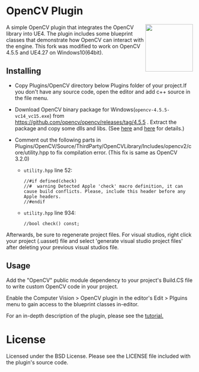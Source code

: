 # OpenCV Plugin

[<img align="right" src="https://raw.github.com/Brandon-Wilson/OpenCV-Plugin/master/Plugins/OpenCV/Resources/Icon128.png" width="128" height="128"/>](https://raw.github.com/Brandon-Wilson/OpenCV-Plugin/master/Plugins/OpenCV/Resources/Icon128.png)
A simple OpenCV plugin that integrates the OpenCV library into UE4. The plugin includes some blueprint classes that demonstrate how OpenCV can interact with the engine.
This fork was modified to work on OpenCV 4.5.5 and UE4.27 on Windows10(64bit).

## Installing

- Copy Plugins/OpenCV directory below Plugins folder of your project.If you don't have any source code, open the editor and add c++ source in the file menu.

- Download OpenCV binary package for Windows(`opencv-4.5.5-vc14_vc15.exe`) from https://github.com/opencv/opencv/releases/tag/4.5.5 .
  Extract the package and copy some dlls and libs. (See [here](Plugins/OpenCV/Source/ThirdParty/OpenCVLibrary/Includes/Readme.md) and [here](Plugins/OpenCV/Source/ThirdParty/OpenCVLibrary/Libraries/Win64/Readme.md) for details.)

- Comment out the following parts in Plugins/OpenCV/Source/ThirdParty/OpenCVLibrary/Includes/opencv2/core/utility.hpp to fix compilation error. (This fix is same as OpenCV 3.2.0)

  - `utility.hpp` line 52:
    ```
    //#if defined(check)
    //#  warning Detected Apple 'check' macro definition, it can cause build conflicts. Please, include this header before any Apple headers.
    //#endif
    ```
  - `utility.hpp` line 934:
    ```
    //bool check() const;
    ```

Afterwards, be sure to regenerate project files. For visual studios, right click your project (.uasset) file and select 'generate visual studio project files' after deleting your previous visual studios file.

## Usage

Add the "OpenCV" public module dependency to your project's Build.CS file to write custom OpenCV code in your project.

Enable the Computer Vision > OpenCV plugin in the editor's Edit > Plguins menu to gain access to the blueprint classes in-editor.

For an in-depth description of the plugin, please see the [tutorial.](https://unrealcommunity.wiki/integrating-opencv-into-unreal-engine-4-z0dpdgkn)

# License

Licensed under the BSD License. Please see the LICENSE file included with the plugin's source code.
